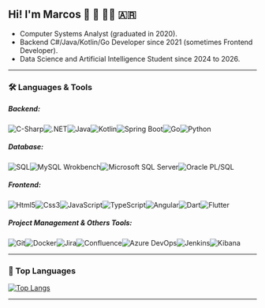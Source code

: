 ## Hi! I'm Marcos 👋 🎼 👨‍💻 🇦🇷
- Computer Systems Analyst (graduated in 2020).
- Backend C#/Java/Kotlin/Go Developer since 2021 (sometimes Frontend Developer).
- Data Science and Artificial Intelligence Student since 2024 to 2026.

----

### 🛠️ Languages & Tools
##### Backend:
<img src="https://img.icons8.com/color/48/000000/c-sharp-logo.png" alt="C-Sharp"/><img src="https://img.icons8.com/color/48/net-framework.png" alt=".NET"/><img src="https://img.icons8.com/color/48/000000/java-coffee-cup-logo--v2.png" alt="Java"/><img src="https://img.icons8.com/color/48/000000/kotlin.png" alt="Kotlin"/><img src="https://img.icons8.com/color/48/000000/spring-logo.png" alt="Spring Boot"/><img src="https://img.icons8.com/color/48/undefined/golang.png" alt="Go"/><img src="https://img.icons8.com/color/48/python--v1.png" alt="Python"/>    
##### Database:
<img src="https://img.icons8.com/color/48/000000/sql.png" alt="SQL"/><img src="https://img.icons8.com/color/48/000000/mysql-logo.png" alt="MySQL Wrokbench"/><img src="https://img.icons8.com/color/48/000000/microsoft-sql-server.png" alt="Microsoft SQL Server"/><img src="https://img.icons8.com/color/48/oracle-logo.png" alt="Oracle PL/SQL"/>    
##### Frontend:
<img src="https://img.icons8.com/color/48/000000/html-5--v1.png" alt="Html5"/><img src="https://img.icons8.com/color/48/000000/css3.png" alt="Css3"/><img src="https://img.icons8.com/color/48/000000/javascript--v1.png" alt="JavaScript"/><img src="https://img.icons8.com/color/48/typescript.png" alt="TypeScript"/><img src="https://img.icons8.com/external-tal-revivo-color-tal-revivo/48/external-angular-a-typescript-based-open-source-web-application-framework-logo-color-tal-revivo.png" alt="Angular"/><img src="https://img.icons8.com/color/48/dart.png" alt="Dart"/><img src="https://img.icons8.com/color/48/flutter.png" alt="Flutter"/>    
##### Project Management & Others Tools:
<img src="https://img.icons8.com/color/48/000000/git.png" alt="Git"/><img src="https://img.icons8.com/color/48/docker.png" alt="Docker"/><img src="https://img.icons8.com/color/48/jira.png" alt="Jira"/><img src="https://img.icons8.com/color/48/confluence--v2.png" alt="Confluence"/><img src="https://img.icons8.com/fluency/48/azure-1.png" alt="Azure DevOps"/><img src="https://img.icons8.com/color/48/jenkins.png" alt="Jenkins"/><img src="https://img.icons8.com/color/48/kibana.png" alt="Kibana"/>    

----

### 🔭 Top Languages
[![Top Langs](https://github-readme-stats.vercel.app/api/top-langs/?username=marcosgfrites&theme=github_dark&icons=true&layout=compact&langs_count=10)](https://github.com/anuraghazra/github-readme-stats)

----

<!--
**marcosgfrites/marcosgfrites** is a ✨ _special_ ✨ repository because its `README.md` (this file) appears on your GitHub profile.

Here are some ideas to get you started:

- 🔭 I’m currently working on ...
- 🌱 I’m currently learning ...
- 👯 I’m looking to collaborate on ...
- 🤔 I’m looking for help with ...
- 💬 Ask me about ...
- 📫 How to reach me: ...
- 😄 Pronouns: ...
- ⚡ Fun fact: ...
-->
